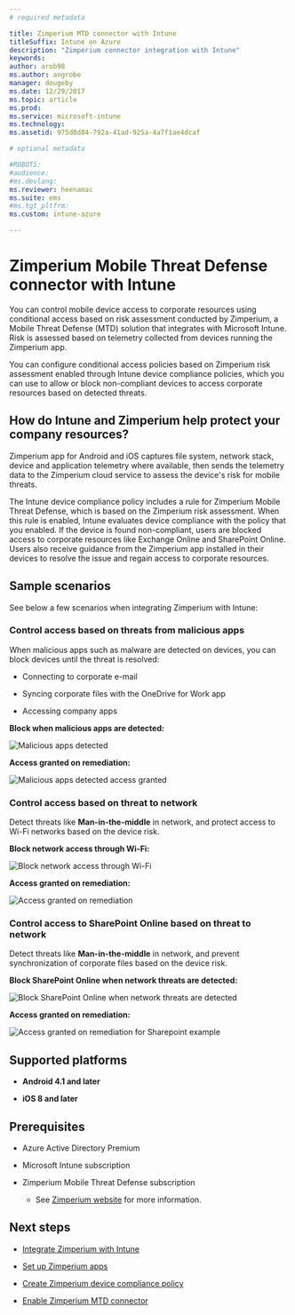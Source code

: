 ```yaml
---
# required metadata

title: Zimperium MTD connector with Intune
titleSuffix: Intune on Azure
description: "Zimperium connector integration with Intune"
keywords:
author: arob98
ms.author: angrobe
manager: dougeby
ms.date: 12/29/2017
ms.topic: article
ms.prod:
ms.service: microsoft-intune
ms.technology:
ms.assetid: 975d8d84-792a-41ad-925a-4a7f1ae4dcaf

# optional metadata

#ROBOTS:
#audience:
#ms.devlang:
ms.reviewer: heenamac
ms.suite: ems
#ms.tgt_pltfrm:
ms.custom: intune-azure

---
```


# Zimperium Mobile Threat Defense connector with Intune

You can control mobile device access to corporate resources using conditional access based on risk assessment conducted by Zimperium, a Mobile Threat Defense (MTD) solution that integrates with Microsoft Intune. Risk is assessed based on telemetry collected from devices running the Zimperium app.

You can configure conditional access policies based on Zimperium risk assessment enabled through Intune device compliance policies, which you can use to allow or block non-compliant devices to access corporate resources based on detected threats.

## How do Intune and Zimperium help protect your company resources?

Zimperium app for Android and iOS captures file system, network stack, device and application telemetry where available, then sends the telemetry data to the Zimperium cloud service to assess the device's risk for mobile threats.

The Intune device compliance policy includes a rule for Zimperium Mobile Threat Defense, which is based on the Zimperium risk assessment. When this rule is enabled, Intune evaluates device compliance with the policy that you enabled. If the device is found non-compliant, users are blocked access to corporate resources like Exchange Online and SharePoint Online. Users also receive guidance from the Zimperium app installed in their devices to resolve the issue and regain access to corporate resources.

## Sample scenarios

See below a few scenarios when integrating Zimperium with Intune:

### Control access based on threats from malicious apps

When malicious apps such as malware are detected on devices, you can block devices until the threat is resolved:

-   Connecting to corporate e-mail

-   Syncing corporate files with the OneDrive for Work app

-   Accessing company apps

**Block when malicious apps are detected:**

![Malicious apps detected](./media/Maliciousapps_blocked_Zimperium.png)

**Access granted on remediation:**

![Malicious apps detected access granted](./media/maliciousapps_unblocked_Zimperium.png)

### Control access based on threat to network

Detect threats like **Man-in-the-middle** in network, and protect access to Wi-Fi networks based on the device risk.

**Block network access through Wi-Fi:**

![Block network access through Wi-Fi](./media/network_wifi_blocked_Zimperium.png)

**Access granted on remediation:**

![Access granted on remediation](./media/network_wifi_unblocked_Zimperium.png)

### Control access to SharePoint Online based on threat to network

Detect threats like **Man-in-the-middle** in network, and prevent synchronization of corporate files based on the device risk.

**Block SharePoint Online when network threats are detected:**

![Block SharePoint Online when network threats are detected](./media/network_spo_blocked_Zimperium.png)

**Access granted on remediation:**

![Access granted on remediation for Sharepoint example](./media/network_spo_unblocked_Zimperium.png)

## Supported platforms

-   **Android 4.1 and later**

-   **iOS 8 and later**

## Prerequisites

-   Azure Active Directory Premium

-   Microsoft Intune subscription

-   Zimperium Mobile Threat Defense subscription

    -   See [Zimperium website](https://www.zimperium.com/zips-mobile-ips) for more information.

## Next steps

- [Integrate Zimperium with Intune](zimperium-mtd-connector-integration.md)

- [Set up Zimperium apps](mtd-apps-ios-app-configuration-policy-add-assign.md)

- [Create Zimperium device compliance policy](mtd-device-compliance-policy-create.md)

- [Enable Zimperium MTD connector](mtd-connector-enable.md)
